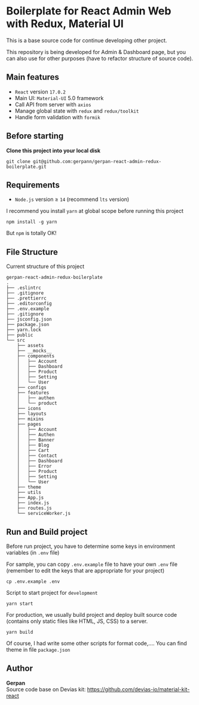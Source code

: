 # Boilerplate for React Admin Web with Redux, Material UI

This is a base source code for continue developing other project.

This repository is being developed for Admin & Dashboard page, but you can also use for other purposes (have to refactor structure of source code).

## Main features

- `React` version `17.0.2`
- Main UI: `Material-UI` 5.0 framework
- Call API from server with `axios`
- Manage global state with `redux` and `redux/toolkit`
- Handle form validation with `formik`

## Before starting

**Clone this project into your local disk**

```
git clone git@github.com:gerpann/gerpan-react-admin-redux-boilerplate.git
```

## Requirements

- `Node.js` version &ge; `14` (recommend `lts` version)

I recommend you install `yarn` at global scope before running this project

```
npm install -g yarn
```

But `npm` is totally OK!

## File Structure

Current structure of this project

```
gerpan-react-admin-redux-boilerplate
.
├── .eslintrc
├── .gitignore
├── .prettierrc
├── .editorconfig
├── .env.example
├── .gitignore
├── jsconfig.json
├── package.json
├── yarn.lock
├── public
└── src
    ├── assets
    ├── __mocks__
    ├── components
    │   ├── Account
    │   ├── Dashboard
    │   ├── Product
    │   ├── Setting
    │   └── User
    ├── configs
    ├── features
    │   ├── authen
    │   └── product
    ├── icons
    ├── layouts
    ├── mixins
    ├── pages
    │   ├── Account
    │   ├── Authen
    │   ├── Banner
    │   ├── Blog
    │   ├── Cart
    │   ├── Contact
    │   ├── Dashboard
    │   ├── Error
    │   ├── Product
    │   ├── Setting
    │   └── User
    ├── theme
    ├── utils
    ├── App.js
    ├── index.js
    ├── routes.js
    └── serviceWorker.js
```

## Run and Build project

Before run project, you have to determine some keys in environment variables (in `.env` file)

For sample, you can copy `.env.example` file to have your own `.env` file (remember to edit the keys that are appropriate for your project)

```
cp .env.example .env
```

Script to start project for `development`

```
yarn start
```

For production, we usually build project and deploy built source code (contains only static files like HTML, JS, CSS) to a server.

```
yarn build
```

Of course, I had write some other scripts for format code,.... You can find theme in file `package.json`

## Author

**Gerpan**<br/>
Source code base on Devias kit: https://github.com/devias-io/material-kit-react
